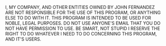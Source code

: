 I, MY COMPANY, AND OTHER ENTITIES OWNED BY JOHN FERNANDEZ ARE NOT RESPONSIBLE FOR THE USE OF THIS PROGRAM, OR ANYTHING ELSE TO DO WITH IT.
THIS PROGRAM IS INTENDED TO BE USED FOR NOBLE, LEGAL PURPOSES.
DO NOT USE ANYONE'S EMAIL THAT YOU DO NOT HAVE PERMISSION TO USE.
BE SMART, NOT STUPID
I RESERVE THE RIGHT TO DO WHATEVER I NEED TO DO CONCERNING THIS PROGRAM, AND IT'S USERS.
